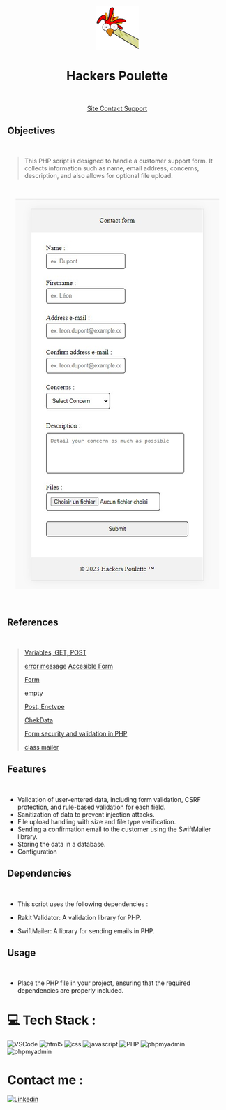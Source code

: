 <div align="center">

<a href="https://contacthelpform.000webhostapp.com/index.php">
  <img src="https://github.com/DelphineLecorney/hackers-poulette/blob/main/assets/pictures/LogoPoulette.jpg" alt="Hackers Poulette" width="100px">
</a>
 

<br>

# Hackers Poulette

<br>

[Site Contact Support](https://contacthelpform.000webhostapp.com/index.php)

</div>

## Objectives

<br>

> This PHP script is designed to handle a customer support form. It collects information such as name, email address, concerns, description, and also allows for optional file upload.
>
> 
<br>

<div align="center">
 
 ![Form contact](https://github.com/DelphineLecorney/hackers-poulette/blob/main/assets/pictures/Form.jpg "Form contact")
 
</div>
<br>

## References

<br>

> [Variables, GET, POST](https://www.php.net/manual/fr/language.variables.external.php)
>
> [error message](http://uxmas.com/2012/the-4-hs-of-writing-error-messages)
> [Accesible Form](https://formspree.io/blog/accessible-forms/)
>
> [Form](https://www.php.net/manual/fr/tutorial.forms.php)
>
> [empty](https://www.php.net/manual/en/function.empty.php)
>
> [Post, Enctype](https://developer.mozilla.org/fr/docs/Learn/Forms/Sending_and_retrieving_form_data)
>
> [ChekData](https://www.w3schools.com/php/php_form_validation.asp)
>
> [Form security and validation in PHP](https://www.pierre-giraud.com/php-mysql-apprendre-coder-cours/securiser-valider-formulaire/)
>
> [class mailer](https://github.com/PHPMailer/PHPMailer)

## Features

<br>

* Validation of user-entered data, including form validation, CSRF protection, and rule-based validation for each field.
* Sanitization of data to prevent injection attacks.
* File upload handling with size and file type verification.
* Sending a confirmation email to the customer using the SwiftMailer library.
* Storing the data in a database.
* Configuration

## Dependencies

<br>

* This script uses the following dependencies :
 
* Rakit Validator: A validation library for PHP.
* SwiftMailer: A library for sending emails in PHP. 

## Usage

<br>

* Place the PHP file in your project, ensuring that the required dependencies are properly included.

# 💻 Tech Stack :

<p align='left'>
  
<img src="https://github.com/DelphineLecorney/Template-readme/blob/main/PICTURES_read_me_/visual-studio.jpg" alt="VSCode" height="60" width="60" />

<img src="https://github.com/DelphineLecorney/Template-readme/blob/main/PICTURES_read_me_/html5.jpeg" alt="html5" height="60" width="60" /> 

<img src="https://github.com/DelphineLecorney/Template-readme/blob/main/PICTURES_read_me_/css.jpg" alt="css" height="60" width="60" /> 

<img src="https://github.com/DelphineLecorney/Template-readme/blob/main/PICTURES_read_me_/JS.JPG" alt="javascript" height="60" width="60" /> 

<img src="https://github.com/DelphineLecorney/Template-readme/blob/main/PICTURES_read_me_/php_logo.jpg" alt="PHP" height="60" width="60" /> 

<img src="https://github.com/DelphineLecorney/Template-readme/blob/main/PICTURES_read_me_/myphpadmin.png" alt="phpmyadmin" height="60" width="60" /> 
<img src="https://github.com/DelphineLecorney/Template-readme/blob/main/PICTURES_read_me_/myphpadmin.png" alt="phpmyadmin" height="60" width="60" /> 

</p>

# Contact me :

<a href="https://www.linkedin.com/in/delphine-lecorney/">
  <img src="https://github.com/DelphineLecorney/Template-readme/blob/main/PICTURES_read_me_/linkedin.png" alt="Linkedin" width="80px">
</a>






